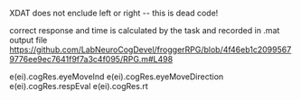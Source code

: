XDAT does not enclude left or right -- this is dead code!

correct response and time is calculated by the task and recorded in .mat output file
https://github.com/LabNeuroCogDevel/froggerRPG/blob/4f46eb1c20995679776ee9ec7641f9f7a3c4f095/RPG.m#L498

e(ei).cogRes.eyeMoveInd
e(ei).cogRes.eyeMoveDirection
e(ei).cogRes.respEval
e(ei).cogRes.rt
